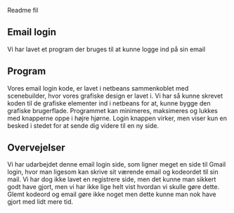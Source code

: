 Readme fil 
## Email login 
Vi har lavet et program der bruges til at kunne logge ind på sin email

## Program
Vores email login kode, er lavet i netbeans sammenkoblet med scenebuilder, hvor vores grafiske design er lavet i.
Vi har så kunne skrevet koden til de grafiske elementer ind i netbeans for at, kunne bygge den grafiske brugerflade.
Programmet kan minimeres, maksimeres og lukkes med knapperne oppe i højre hjørne. Login knappen virker, men viser kun en besked i stedet for at sende dig videre til en ny side.

## Overvejelser 
Vi har udarbejdet denne email login side, som ligner meget en side til Gmail login, hvor man ligesom kan skrive sit værende email og kodeordet til sin mail.
Vi har dog ikke lavet en registrere side, men det kunne man sikkert godt have gjort, men vi har ikke lige helt vist hvordan vi skulle gøre dette.
Glemt kodeord og email gøre ikke noget men dette kunne man nok have gjort med lidt mere tid.


